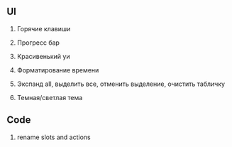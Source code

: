 ## UI

1. Горячие клавиши
2. Прогресс бар
3. Красивенький уи
4. Форматирование времени

5. Экспанд all, выделить все, отменить выделение, очистить табличку

6. Темная/светлая тема

## Code

1. rename slots and actions


